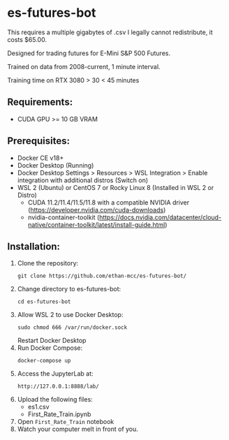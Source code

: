 # es-futures-bot

This requires a multiple gigabytes of .csv I legally cannot redistribute, it costs $65.00.

Designed for trading futures for E-Mini S&P 500 Futures. 

Trained on data from 2008-current, 1 minute interval.

Training time on RTX 3080 > 30 < 45 minutes

## Requirements:
- CUDA GPU >= 10 GB VRAM

## Prerequisites: 
- Docker CE v18+
- Docker Desktop (Running)
- Docker Desktop Settings > Resources > WSL Integration > Enable integration with additional distros (Switch on)
- WSL 2 (Ubuntu) or CentOS 7 or Rocky Linux 8
  (Installed in WSL 2 or Distro)
    - CUDA 11.2/11.4/11.5/11.8 with a compatible NVIDIA driver (https://developer.nvidia.com/cuda-downloads)
    - nvidia-container-toolkit (https://docs.nvidia.com/datacenter/cloud-native/container-toolkit/latest/install-guide.html)

## Installation:
1. Clone the repository:
    ```
    git clone https://github.com/ethan-mcc/es-futures-bot/
    ```
2. Change directory to es-futures-bot:
    ```
    cd es-futures-bot
    ```
4. Allow WSL 2 to use Docker Desktop:
    ```
    sudo chmod 666 /var/run/docker.sock
    ```
    Restart Docker Desktop
5. Run Docker Compose:
    ```
    docker-compose up 
    ```
6. Access the JupyterLab at:
    ```
    http://127.0.0.1:8888/lab/
    ```
7. Upload the following files:
    - es1.csv
    - First_Rate_Train.ipynb
8. Open `First_Rate_Train` notebook
9. Watch your computer melt in front of you.

